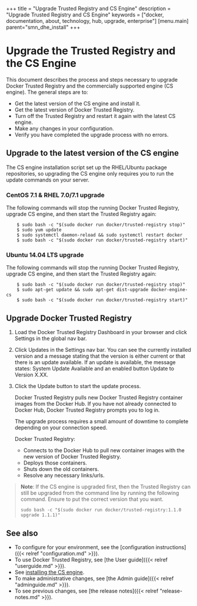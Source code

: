 +++
title = "Upgrade Trusted Registry and CS Engine"
description = "Upgrade Trusted Registry and CS Engine"
keywords = ["docker, documentation, about, technology, hub, upgrade, enterprise"]
[menu.main]
parent="smn_dhe_install"
+++

<!--
not certain of this order. and there may be missing steps if the license has to be enabled again. cfh
-->


# Upgrade the Trusted Registry and the CS Engine

This document describes the process and steps necessary to upgrade Docker Trusted Registry and the commercially supported engine (CS engine). The general steps are to:

* Get the latest version of the CS engine and install it.
* Get the latest version of Docker Trusted Registry.
* Turn off the Trusted Registry and restart it again with the latest CS engine.
* Make any changes in your configuration.
* Verify you have completed the upgrade process with no errors.

## Upgrade to the latest version of the CS engine

The CS engine installation script set up the RHEL/Ubuntu package repositories,
so upgrading the CS engine only requires you to run the update commands on your server.

### CentOS 7.1 & RHEL 7.0/7.1 upgrade

The following commands will stop the running Docker Trusted Registry, upgrade CS  engine,
and then start the Trusted Registry again:

```
    $ sudo bash -c "$(sudo docker run docker/trusted-registry stop)"
    $ sudo yum update
    $ sudo systemctl daemon-reload && sudo systemctl restart docker
    $ sudo bash -c "$(sudo docker run docker/trusted-registry start)"
```

### Ubuntu 14.04 LTS upgrade

The following commands will stop the running Docker Trusted Registry, upgrade CS  engine,
and then start the Trusted Registry again:

```
    $ sudo bash -c "$(sudo docker run docker/trusted-registry stop)"
    $ sudo apt-get update && sudo apt-get dist-upgrade docker-engine-cs
    $ sudo bash -c "$(sudo docker run docker/trusted-registry start)"
```


## Upgrade Docker Trusted Registry

1. Load the Docker Trusted Registry Dashboard in your browser and click Settings in the global nav bar.
2. Click Updates in the Settings nav bar. You can see the currently installed version and a message stating that the version is either current or that there is an update available. If an update is available, the message states: System Update Available and an enabled button Update to Version X.XX.
3. Click the Update button to start the update process.

      Docker Trusted Registry pulls new Docker Trusted Registry container images from the Docker Hub. If you have not already connected to Docker Hub, Docker Trusted Registry prompts you to log in.

      The upgrade process requires a small amount of downtime to complete depending on your connection speed.

      Docker Trusted Registry:

      * Connects to the Docker Hub to pull new container images with the new version of Docker Trusted Registry.
      * Deploys those containers.
      * Shuts down the old containers.
      * Resolve any necessary links/urls.

> **Note**: If the CS engine is upgraded first, then
> the Trusted Registry can still be upgraded from the command line by running the following command. Ensure to put the correct version that you want.
>
> `sudo bash -c "$(sudo docker run docker/trusted-registry:1.1.0 upgrade 1.1.1)"`

## See also

* To configure for your environment, see the
[configuration instructions]({{< relref "configuration.md" >}}).
* To use Docker Trusted Registry, see [the User guide]({{< relref "userguide.md" >}}).
* See [installing the CS engine](install-csengine.md).
* To make administrative changes, see [the Admin guide]({{< relref "adminguide.md" >}}).
* To see previous changes, see [the release notes]({{< relref "release-notes.md" >}}).
